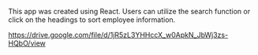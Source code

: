 This app was created using React.  Users can utilize the search function or click on the headings to sort employee information.  

https://drive.google.com/file/d/1jR5zL3YHHccX_w0ApkN_JbWj3zs-HQbO/view

